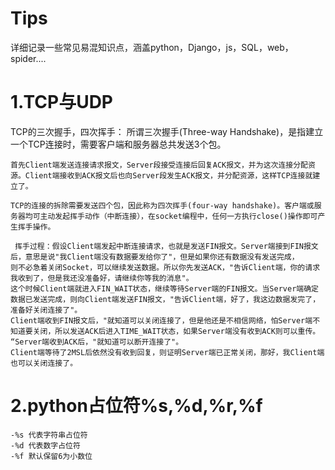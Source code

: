 # Tips
详细记录一些常见易混知识点，涵盖python，Django，js，SQL，web，spider....

# 1.TCP与UDP

  TCP的三次握手，四次挥手：
      所谓三次握手(Three-way Handshake)，是指建立一个TCP连接时，需要客户端和服务器总共发送3个包。

    首先Client端发送连接请求报文，Server段接受连接后回复ACK报文，并为这次连接分配资源。Client端接收到ACK报文后也向Server段发生ACK报文，并分配资源，这样TCP连接就建立了。

    TCP的连接的拆除需要发送四个包，因此称为四次挥手(four-way handshake)。客户端或服务器均可主动发起挥手动作（中断连接），在socket编程中，任何一方执行close()操作即可产生挥手操作。

     挥手过程：假设Client端发起中断连接请求，也就是发送FIN报文。Server端接到FIN报文后，意思是说"我Client端没有数据要发给你了"，但是如果你还有数据没有发送完成，
    则不必急着关闭Socket，可以继续发送数据。所以你先发送ACK，"告诉Client端，你的请求我收到了，但是我还没准备好，请继续你等我的消息"。
    这个时候Client端就进入FIN_WAIT状态，继续等待Server端的FIN报文。当Server端确定数据已发送完成，则向Client端发送FIN报文，"告诉Client端，好了，我这边数据发完了，准备好关闭连接了"。
    Client端收到FIN报文后，"就知道可以关闭连接了，但是他还是不相信网络，怕Server端不知道要关闭，所以发送ACK后进入TIME_WAIT状态，如果Server端没有收到ACK则可以重传。
    “Server端收到ACK后，"就知道可以断开连接了"。
    Client端等待了2MSL后依然没有收到回复，则证明Server端已正常关闭，那好，我Client端也可以关闭连接了。

# 2.python占位符%s,%d,%r,%f
    -%s 代表字符串占位符
    -%d 代表数字占位符
    -%f 默认保留6为小数位

